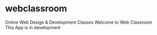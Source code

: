 # webclassroom
Online Web Design &amp; Development Classes
Welcome to Web Classroom
This App is in development
